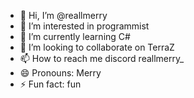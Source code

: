 - 👋 Hi, I’m @reallmerry
- 👀 I’m interested in programmist
- 🌱 I’m currently learning C#
- 💞️ I’m looking to collaborate on TerraZ
- 📫 How to reach me discord reallmerry_
- 😄 Pronouns: Merry
- ⚡ Fun fact: fun

<!---
reallmerry/reallmerry is a ✨ special ✨ repository because its `README.md` (this file) appears on your GitHub profile.
You can click the Preview link to take a look at your changes.
--->
